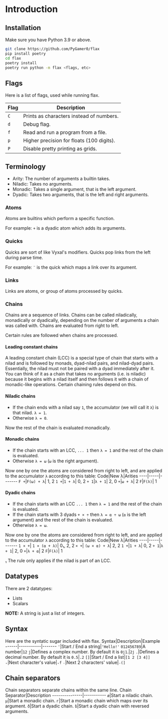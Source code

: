 # Introduction

## Installation
Make sure you have Python 3.9 or above.
```sh
git clone https://github.com/PyGamer0/flax
pip install poetry
cd flax
poetry install
poetry run python -m flax <flags, etc>
```

## Flags
Here is a list of flags, used while running flax.

Flag|Description
----|-----------
`C`|Prints as characters instead of numbers.
`d`|Debug flag.
`f`|Read and run a program from a file.
`p`|Higher precision for floats (100 digits).
`P`|Disable pretty printing as grids.

## Terminology

- Arity: The number of arguments a builtin takes.
- Niladic: Takes no arguments.
- Monadic: Takes a single argument, that is the left argument.
- Dyadic: Takes two arguments, that is the left and right arguments.

### Atoms
Atoms are builtins which perform a specific function.

For example: `+` is a dyadic atom which adds its arguments.

### Quicks
Quicks are sort of like Vyxal's modifiers.
Quicks pop links from the left during parse time.

For example: `¨` is the quick which maps a link over its argument.

### Links
Links are atoms, or group of atoms processed by quicks.

### Chains
Chains are a sequence of links.
Chains can be called niladically, monadically or dyadically, depending on the number of arguments a chain was called with.
Chains are evaluated from right to left.

Certain rules are followed when chains are processed.

#### Leading constant chains
A leading constant chain (LCC) is a special type of chain that starts with a nilad and is followed by monads, dyad-nilad pairs, and nilad-dyad pairs.
Essentially, the nilad must not be paired with a dyad immediately after it.
You can think of it as a chain that takes no arguments (i.e. is niladic) because it begins with a nilad itself and then follows it with a chain of monadic-like operations.
Certain chaining rules depend on this.

#### Niladic chains
- If the chain ends with a nilad say `1`, the accumulator (we will call it `λ`) is that nilad.
`λ = 1`.
- Otherwise `λ = 0`.

Now the rest of the chain is evaluated monadically.

#### Monadic chains
- If the chain starts with an LCC, `... 1` then `λ = 1` and the rest of the chain is evaluated.
- Otherwise `λ = ⍵` (`⍵` is the right argument).

Now one by one the atoms are considered from right to left, and are applied to the accumulator `λ` according to this table:
Code|New λ|Arities
----|-----|-------
`F +`|`F(⍵) + λ`| 1, 2
`1 +`|`1 + λ`| 0, 2
`+ 1`|`λ + 1`| 2, 0
`+`|`⍵ + λ`| 2
`F`|`F(λ)`| 1

#### Dyadic chains
- If the chain starts with an LCC `... 1` then `λ = 1`  and the rest of the chain is evaluated.
- If the chain starts with 3 dyads `+ × ÷` then `λ = ⍺ ÷ ⍵` (`⍺` is the left argument) and the rest of the chain is evaluated.
- Otherwise `λ = ⍵`.

Now one by one the atoms are considered from right to left, and are applied to the accumulator `λ` according to this table:
Code|New λ|Arities
----|-----|-------
`1 × +`| `1 × (⍺ + λ)`| 0₁, 2, 2 
`× +`| `(⍵ × ⍺) + λ`| 2, 2
`1 +`|`1 + λ`| 0, 2
`+ 1`|`λ + 1`| 2, 0
`+`|`λ + ⍺`| 2
`F`|`F(λ)`| 1

₁ The rule only applies if the nilad is part of an LCC.

## Datatypes
There are 2 datatypes:
- Lists
- Scalars

**NOTE:** A string is just a list of integers.

## Syntax

Here are the syntatic sugar included with flax.
Syntax|Description|Example
------|-----------|-------
`'`|Start / End a string|`'Hello!'`
`012456789`|A number|`12`
`j`|Defines a complex number. By default it is `0j1`.|`2j`
`.`|Defines a decimal number. By default it is `0.5`|`.2`
`[]`|Start / End a list|`[1 2 [3 4]]`
`₊`|Next character's value|`₊f`
`₋`|Next 2 characters' value|`₋(]`

## Chain separators
Chain separators separate chains within the same line.
Chain Separator|Description
---------------|-----------
`ø`|Start a niladic chain.
`µ`|Start a monadic chain.
`г`|Start a monadic chain which maps over its argument.
`ð`|Start a dyadic chain.
`ɓ`|Start a dyadic chain with reversed arguments.
